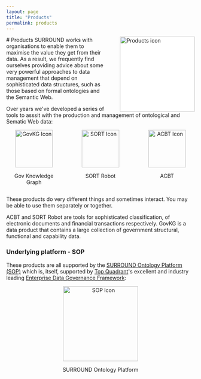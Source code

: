 ```yaml
---
layout: page
title: "Products"
permalink: products
---
```

<img src="images/icon-products.png" alt="Products icon" style="height:200px; float:right; background-color: white; margin-left:30px;" />
# Products
SURROUND works with organisations to enable them to maximise the value they get from their data. As a result, we frequently find ourselves providing advice about some very powerful approaches to data management that depend on sophisticated data structures, such as those based on formal ontologies and the Semantic Web. 

Over years we've developed a series of tools to asssit with the production and management of ontological and Sematic Web data:

<style>
    .gcontentitems {
        display: grid;
        grid-column-gap: 30px;
        grid-template-columns: 1fr 1fr 1fr;
        justify-items: center;
    }
    .gcontentitems > div {
        text-align: center;
    }
</style>
<div class="gcontentitems">
    <div style="grid-column:1;">
        <a href="/govkg">
            <img src="images/icon-govkg.png" alt="GovKG Icon" style="height:100px;" />
        </a>
        <p>Gov Knowledge Graph</p>
    </div>
    <div style="grid-column:2;">
        <a href="/sort">
            <img src="images/icon-sort.png" alt="SORT Icon" style="height:100px;" />
        </a>
        <p>SORT Robot</p>
    </div>
    <div style="grid-column:3;">
        <a href="/acbt">
            <img src="images/icon-acbt.png" alt="ACBT Icon" style="height:100px;" />
        </a>
        <p>ACBT</p>
    </div>         
</div>

These products do very different things and sometimes interact. You may be able to use them separately or together.

ACBT and SORT Robot are tools for sophisticated classification, of electronic documents and financial transactions respectively. GovKG is a data product that contains a large collection of government structural, functional and capability data.

### Underlying platform - SOP

These products are all supported by the [SURROUND Ontology Platform (SOP)](/sop) which is, itself, supported by [Top Quadrant](https://www.topquadrant.com/)'s excellent and industry leading [Enterprise Data Governance Framework](https://www.topquadrant.com/products/topbraid-enterprise-data-governance/):

<div style="text-align:center;">
    <a href="/sop">
        <img src="images/icon-sop.png" alt="SOP Icon" style="height:200px;" />
    </a>
    <p>SURROUND Ontology Platform</p>
</div>